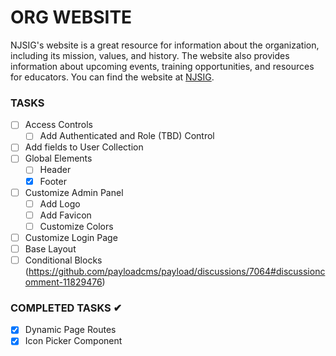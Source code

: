 # ORG WEBSITE

NJSIG's website is a great resource for information about the organization, including its mission, values, and history. The website also provides information about upcoming events, training opportunities, and resources for educators. You can find the website at [NJSIG](https://www.njsig.org/).

### TASKS

- [ ] Access Controls
  - [ ] Add Authenticated and Role (TBD) Control
- [ ] Add fields to User Collection
- [ ] Global Elements
  - [ ] Header
  - [x] Footer
- [ ] Customize Admin Panel
  - [ ] Add Logo
  - [ ] Add Favicon
  - [ ] Customize Colors
- [ ] Customize Login Page
- [ ] Base Layout
- [ ] Conditional Blocks (https://github.com/payloadcms/payload/discussions/7064#discussioncomment-11829476)

### COMPLETED TASKS ✔

- [x] Dynamic Page Routes
- [x] Icon Picker Component
